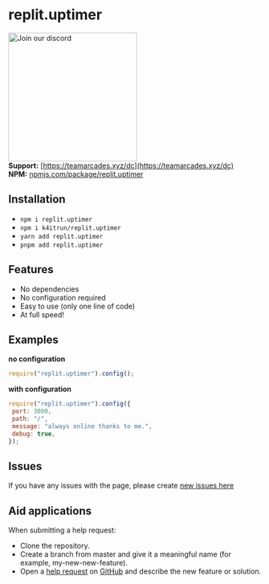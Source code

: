 # replit.uptimer
<a href="https://teamarcades.xyz/dc" target="_blank"><img src="https://discord.com/api/guilds/935157109761388554/widget.png?style=banner2" alt="Join our discord" width="256"></a><br>
**Support:** [https://teamarcades.xyz/dc](https://teamarcades.xyz/dc) <br>
**NPM:** [npmjs.com/package/replit.uptimer](https://www.npmjs.com/package/replit.uptimer)<br>

## Installation
- `npm i replit.uptimer`
- `npm i k4itrun/replit.uptimer`
- `yarn add replit.uptimer`
- `pnpm add replit.uptimer`
  
## Features
- No dependencies
- No configuration required
- Easy to use (only one line of code)
- At full speed!

## Examples
**no configuration**
```javascript
require("replit.uptimer").config();
```

**with configuration**
```javascript
require("replit.uptimer").config({
 port: 3000,
 path: "/",
 message: "always online thanks to me.",
 debug: true,
});
```

## Issues
If you have any issues with the page, please create [new issues here](https://github.com/k4itrun/replit.uptimer/issues)

## Aid applications
When submitting a help request:

- Clone the repository.
- Create a branch from master and give it a meaningful name (for example, my-new-new-feature).
- Open a [help request](https://github.com/k4itrun/replit.uptimer/pulls) on [GitHub](https://github.com) and describe the new feature or solution.
